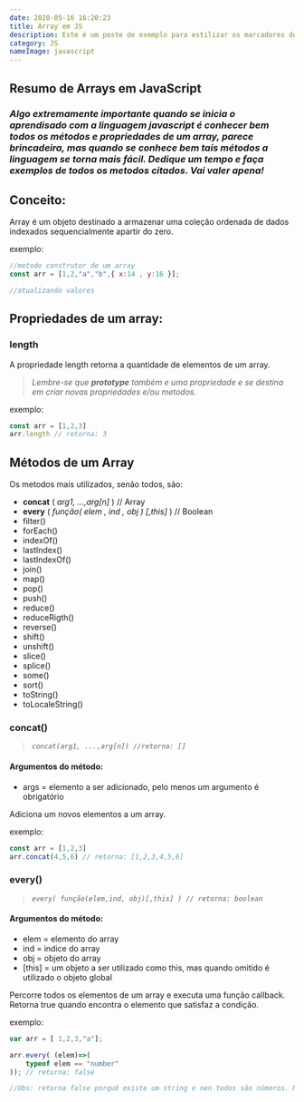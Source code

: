 ```yaml
---
date: 2020-05-16 16:20:23
title: Array em JS
description: Este é um poste de exemplo para estilizar os marcadores do grande markdown
category: JS
nameImage: javascript
---
```


## Resumo de Arrays em JavaScript

### *Algo extremamente importante quando se inicia o aprendisado com a linguagem javascript é conhecer bem todos os métodos e propriedades de um array, parece brincadeira, mas quando se conhece bem tais métodos a linguagem se torna mais fácil. Dedique um tempo e faça exemplos de todos os metodos citados. Vai valer apena!*



## Conceito:
Array é um objeto destinado a armazenar uma coleção ordenada de dados indexados sequencialmente apartir do zero.

exemplo:

```javascript
//metodo construtor de um array
const arr = [1,2,"a","b",{ x:14 , y:16 }];

//atualizando valores
```
## Propriedades de um array:

### length
A propriedade length retorna a quantidade de  elementos de um array.

> *Lembre-se que **prototype** também e uma propriedade e se destina em criar novas propriedades e/ou metodos.*

exemplo:
```javascript
const arr = [1,2,3]
arr.length // retorna: 3
```

## Métodos de um Array

Os metodos mais utilizados, senão todos, são:
- **concat** ( *arg1, ...,arg[n]* ) // Array
- **every** ( *função( elem , ind , obj ) [,this]* ) // Boolean
- filter()
- forEach()
- indexOf()
- lastIndex()
- lastIndexOf()
- join()
- map()
- pop()
- push()
- reduce()
- reduceRigth()
- reverse()
- shift()
- unshift()
- slice()
- splice()
- some()
- sort()
- toString()
- toLocaleString()

### concat()

> *`concat(arg1, ...,arg[n]) //retorna: []`*

#### Argumentos do método:
- args  = elemento a ser adicionado, pelo menos um argumento é obrigatório

Adiciona um novos elementos a um array.


exemplo:
```javascript
const arr = [1,2,3]
arr.concat(4,5,6) // retorna: [1,2,3,4,5,6]
```
### every()

> *`every( função(elem,ind, obj)[,this] ) // retorna: boolean`*

#### Argumentos do método:
- elem  = elemento do array
- ind   = indice do array
- obj   = objeto do array
- [this] = um objeto a ser utilizado como this, mas quando omitido é utilizado o objeto global


Percorre todos os elementos de um array e executa uma função callback. Retorna true quando encontra o elemento que satisfaz a condição.

exemplo:

```javascript
var arr = [ 1,2,3,"a"];

arr.every( (elem)=>(
    typeof elem == "number"
)); // returna: false

//Obs: retorna false porquê existe um string e nen todos são números. Nessa função ele percorre todos os elementos verificando se é number. utilizei de arrow function da nova sintaxe do EcmaScript para exemplivicar.
```